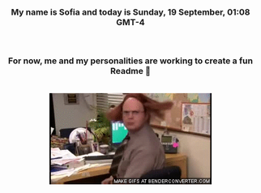 


<div align="center">
<h3 >My name is Sofia and today is Sunday, 19 September, 01:08 GMT-4</h3><br>
<h3 >For now, me and my personalities are working to create a fun Readme 👋
</h3><br>
<img src='img/dwight.gif' alt='working...'/>
</div>
